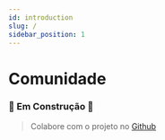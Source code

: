 ```yaml
---
id: introduction
slug: /
sidebar_position: 1
---
```


# Comunidade

### 🚧 Em Construção 🚧

> Colabore com o projeto no [Github](https://github.com/convergencia-xyz/portal)
